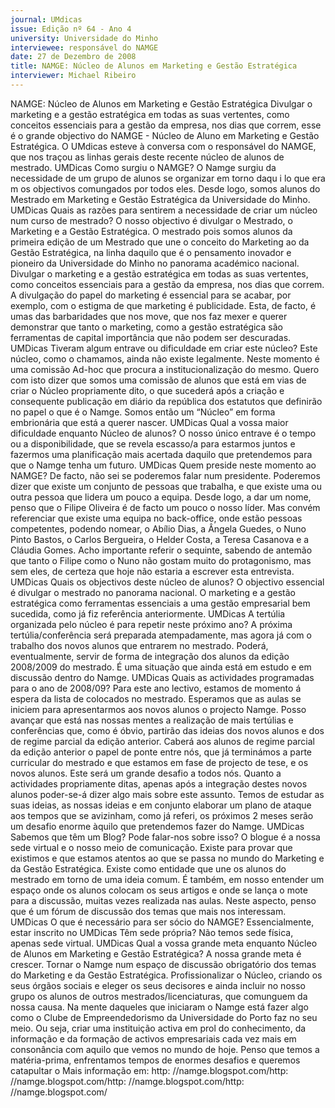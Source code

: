 ```yaml
---
journal: UMdicas
issue: Edição nº 64 - Ano 4
university: Universidade do Minho
interviewee: responsável do NAMGE
date: 27 de Dezembro de 2008
title: NAMGE: Núcleo de Alunos em Marketing e Gestão Estratégica
interviewer: Michael Ribeiro
---
```


NAMGE: Núcleo de Alunos em Marketing e Gestão Estratégica
Divulgar o marketing e a gestão estratégica em todas as suas
vertentes, como conceitos essenciais para a gestão da empresa,
nos dias que correm, esse é o grande objectivo do NAMGE - Núcleo
de Aluno em Marketing e Gestão Estratégica.
O UMdicas esteve à conversa com o
responsável do NAMGE, que nos
traçou as linhas gerais deste
recente núcleo de alunos de
mestrado.
UMDicas Como surgiu o NAMGE?
O Namge surgiu da necessidade de
um grupo de alunos se organizar em
torno daqu i lo que era m os
objectivos comungados por todos
eles. Desde logo, somos alunos do
Mestrado em Marketing e Gestão
Estratégica da Universidade do
Minho.
UMDicas Quais as razões para
sentirem a necessidade de criar um
núcleo num curso de mestrado?
O nosso objectivo é divulgar o
Mestrado, o Marketing e a Gestão
Estratégica.
O mestrado pois somos alunos da
primeira edição de um Mestrado
que une o conceito do Marketing ao
da Gestão Estratégica, na linha
daquilo que é o pensamento
inovador e pioneiro da Universidade
do Minho no panorama académico
nacional.
Divulgar o marketing e a gestão
estratégica em todas as suas
vertentes, como conceitos
essenciais para a gestão da
empresa, nos dias que correm. A
divulgação do papel do marketing é
essencial para se acabar, por
exemplo, com o estigma de que
marketing é publicidade. Esta, de
facto, é umas das barbaridades que
nos move, que nos faz mexer e
querer demonstrar que tanto o
marketing, como a gestão
estratégica são ferramentas de
capital importância que não podem
ser descuradas.
UMDicas Tiveram algum entrave ou
dificuldade em criar este núcleo?
Este núcleo, como o chamamos,
ainda não existe legalmente. Neste
momento é uma comissão Ad-hoc
que procura a institucionalização do
mesmo.
Quero com isto dizer que somos
uma comissão de alunos que está
em vias de criar o Núcleo
propriamente dito, o que sucederá
após a criação e consequente
publicação em diário da república
dos estatutos que definirão no
papel o que é o Namge. Somos então
um “Núcleo” em forma embrionária
que está a querer nascer.
UMDicas Qual a vossa maior
dificuldade enquanto Núcleo de
alunos?
O nosso único entrave é o tempo ou
a disponibilidade, que se revela
escasso/a para estarmos juntos e
fazermos uma planificação mais
acertada daquilo que pretendemos
para que o Namge tenha um futuro.
UMDicas Quem preside neste
momento ao NAMGE?
De facto, não sei se poderemos falar
num presidente. Poderemos dizer
que existe um conjunto de pessoas
que trabalha, e que existe uma ou
outra pessoa que lidera um pouco a
equipa.
Desde logo, a dar um nome, penso
que o Filipe Oliveira é de facto um
pouco o nosso líder. Mas convém
referenciar que existe uma equipa
no back-office, onde estão pessoas
competentes, podendo nomear, o
Abílio Dias, a Ângela Guedes, o Nuno
Pinto Bastos, o Carlos Bergueira, o
Helder Costa, a Teresa Casanova e a
Cláudia Gomes.
Acho importante referir o sequinte,
sabendo de antemão que tanto o
Filipe como o Nuno não gostam
muito do protagonismo, mas sem
eles, de certeza que hoje não estaria
a escrever esta entrevista.
UMDicas Quais os objectivos deste
núcleo de alunos?
O objectivo essencial é divulgar o
mestrado no panorama nacional. O
marketing e a gestão estratégica
como ferramentas essenciais a
uma gestão empresarial bem
sucedida, como já fiz referência
anteriormente.
UMDicas A tertúlia organizada pelo
núcleo é para repetir neste próximo
ano?
A próxima tertúlia/conferência será
preparada atempadamente, mas
agora já com o trabalho dos novos
alunos que entrarem no mestrado.
Poderá, eventualmente, servir de
forma de integração dos alunos da
edição 2008/2009 do mestrado. É
uma situação que ainda está em
estudo e em discussão dentro do
Namge.
UMDicas Quais as actividades
programadas para o ano de
2008/09?
Para este ano lectivo, estamos de
momento á espera da lista de
colocados no mestrado. Esperamos
que as aulas se iniciem para
apresentarmos aos novos alunos o
projecto Namge.
Posso avançar que está nas nossas
mentes a realização de mais
tertúlias e conferências que, como é
óbvio, partirão das ideias dos novos
alunos e dos de regime parcial da
edição anterior. Caberá aos alunos
de regime parcial da edição anterior
o papel de ponte entre nós, que já
terminámos a parte curricular do
mestrado e que estamos em fase de
projecto de tese, e os novos alunos.
Este será um grande desafio a todos
nós.
Quanto a actividades propriamente
ditas, apenas após a integração
destes novos alunos poder-se-á
dizer algo mais sobre este assunto.
Temos de estudar as suas ideias, as
nossas ideias e em conjunto
elaborar um plano de ataque aos
tempos que se avizinham, como já
referi, os próximos 2 meses serão
um desafio enorme àquilo que
pretendemos fazer do Namge.
UMDicas Sabemos que têm um
Blog? Pode falar-nos sobre isso?
O blogue é a nossa sede virtual e o
nosso meio de comunicação. Existe
para provar que existimos e que
estamos atentos ao que se passa no
mundo do Marketing e da Gestão
Estratégica. Existe como entidade
que une os alunos do mestrado em
torno de uma ideia comum.
É também, em nosso entender um
espaço onde os alunos colocam os
seus artigos e onde se lança o mote
para a discussão, muitas vezes
realizada nas aulas. Neste aspecto,
penso que é um fórum de discussão
dos temas que mais nos
interessam.
UMDicas O que é necessário para
ser sócio do NAMGE?
Essencialmente, estar inscrito no
UMDicas Têm sede própria?
Não temos sede física, apenas sede
virtual.
UMDicas Qual a vossa grande meta
enquanto Núcleo de Alunos em
Marketing e Gestão Estratégica?
A nossa grande meta é crescer.
Tornar o Namge num espaço de
discussão obrigatório dos temas do
Marketing e da Gestão Estratégica.
Profissionalizar o Núcleo, criando os
seus órgãos sociais e eleger os seus
decisores e ainda incluir no nosso
grupo os alunos de outros
mestrados/licenciaturas, que
comunguem da nossa causa.
Na mente daqueles que iniciaram o
Namge está fazer algo como o Clube
de Empreendedorismo da
Universidade do Porto faz no seu
meio. Ou seja, criar uma instituição
activa em prol do conhecimento, da
informação e da formação de
activos empresariais cada vez mais
em consonância com aquilo que
vemos no mundo de hoje.
Penso que temos a matéria-prima,
enfrentamos tempos de enormes
desafios e queremos catapultar o
Mais informação em: 
http: //namge.blogspot.com/http: //namge.blogspot.com/http: //namge.blogspot.com/http: //namge.blogspot.com/